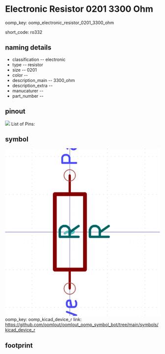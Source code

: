 # Electronic Resistor 0201 3300 Ohm
oomp_key: oomp_electronic_resistor_0201_3300_ohm  

short_code: ro332
## naming details
* classification -- electronic
* type -- resistor
* size -- 0201
* color -- 
* description_main -- 3300_ohm
* description_extra -- 
* manucaturer -- 
* part_number -- 
## pinout
![](working_pinout_600.png)
List of Pins:

## symbol

![](symbol/0/working/working_600.png)
oomp_key: oomp_kicad_device_r
link: https://github.com/oomlout/oomlout_oomp_symbol_bot/tree/main/symbols/kicad_device_r


## footprint
